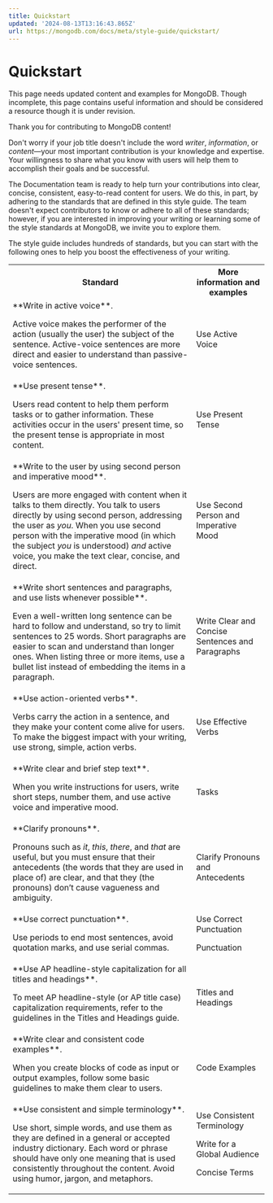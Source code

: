 ```yaml
---
title: Quickstart
updated: '2024-08-13T13:16:43.865Z'
url: https://mongodb.com/docs/meta/style-guide/quickstart/
---
```


# Quickstart

This page needs updated content and examples for MongoDB. Though incomplete, this page contains useful information and should be considered a resource though it is under revision.

Thank you for contributing to MongoDB content!

Don't worry if your job title doesn't include the word *writer*, *information*, or *content*—your most important contribution is your knowledge and expertise. Your willingness to share what you know with users will help them to accomplish their goals and be successful.

The Documentation team is ready to help turn your contributions into clear, concise, consistent, easy-to-read content for users. We do this, in part, by adhering to the standards that are defined in this style guide. The team doesn't expect contributors to know or adhere to all of these standards; however, if you are interested in improving your writing or learning some of the style standards at MongoDB, we invite you to explore them.

The style guide includes hundreds of standards, but you can start with the following ones to help you boost the effectiveness of your writing.

<table>
<tr>
<th id="Standard">
Standard

</th>
<th id="More%20information%20and%20examples">
More information and examples

</th>
</tr>
<tr>
<td headers="Standard">
**Write in active voice**.

Active voice makes the performer of the action (usually the user) the subject of the sentence. Active-voice sentences are more direct and easier to understand than passive-voice sentences.

</td>
<td headers="More%20information%20and%20examples">
Use Active Voice

</td>
</tr>
<tr>
<td headers="Standard">
**Use present tense**.

Users read content to help them perform tasks or to gather information. These activities occur in the users' present time, so the present tense is appropriate in most content.

</td>
<td headers="More%20information%20and%20examples">
Use Present Tense

</td>
</tr>
<tr>
<td headers="Standard">
**Write to the user by using second person and imperative mood**.

Users are more engaged with content when it talks to them directly. You talk to users directly by using second person, addressing the user as *you*. When you use second person with the imperative mood (in which the subject *you* is understood) *and* active voice, you make the text clear, concise, and direct.

</td>
<td headers="More%20information%20and%20examples">
Use Second Person and Imperative Mood

</td>
</tr>
<tr>
<td headers="Standard">
**Write short sentences and paragraphs, and use lists whenever possible**.

Even a well-written long sentence can be hard to follow and understand, so try to limit sentences to 25 words. Short paragraphs are easier to scan and understand than longer ones. When listing three or more items, use a bullet list instead of embedding the items in a paragraph.

</td>
<td headers="More%20information%20and%20examples">
Write Clear and Concise Sentences and Paragraphs

</td>
</tr>
<tr>
<td headers="Standard">
**Use action-oriented verbs**.

Verbs carry the action in a sentence, and they make your content come alive for users. To make the biggest impact with your writing, use strong, simple, action verbs.

</td>
<td headers="More%20information%20and%20examples">
Use Effective Verbs

</td>
</tr>
<tr>
<td headers="Standard">
**Write clear and brief step text**.

When you write instructions for users, write short steps, number them, and use active voice and imperative mood.

</td>
<td headers="More%20information%20and%20examples">
Tasks

</td>
</tr>
<tr>
<td headers="Standard">
**Clarify pronouns**.

Pronouns  such as *it*, *this*, *there*, and *that* are useful, but you must ensure that their antecedents (the words that they are used in place of) are clear, and that they (the pronouns) don’t cause vagueness and ambiguity.

</td>
<td headers="More%20information%20and%20examples">
Clarify Pronouns and Antecedents

</td>
</tr>
<tr>
<td headers="Standard">
**Use correct punctuation**.

Use periods to end most sentences, avoid quotation marks, and use serial commas.

</td>
<td headers="More%20information%20and%20examples">
Use Correct Punctuation

Punctuation

</td>
</tr>
<tr>
<td headers="Standard">
**Use AP headline-style capitalization for all titles and headings**.

To meet AP headline-style (or AP title case) capitalization requirements, refer to the guidelines in the Titles and Headings guide.

</td>
<td headers="More%20information%20and%20examples">
Titles and Headings

</td>
</tr>
<tr>
<td headers="Standard">
**Write clear and consistent code examples**.

When you create blocks of code as input or output examples, follow some basic guidelines to make them clear to users.

</td>
<td headers="More%20information%20and%20examples">
Code Examples

</td>
</tr>
<tr>
<td headers="Standard">
**Use consistent and simple terminology**.

Use short, simple words, and use them as they are defined in a general or accepted industry dictionary. Each word or phrase should have only one meaning that is used consistently throughout the content. Avoid using humor, jargon, and metaphors.

</td>
<td headers="More%20information%20and%20examples">
Use Consistent Terminology

Write for a Global Audience

Concise Terms

</td>
</tr>
</table>